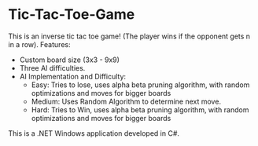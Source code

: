 # Tic-Tac-Toe-Game

This is an inverse tic tac toe game! (The player wins if the opponent gets n in a row). Features:

* Custom board size (3x3 - 9x9)
*  Three AI difficulties.
* AI Implementation and Difficulty:
  - Easy: Tries to lose, uses alpha beta pruning algorithm, with random optimizations and moves for bigger boards
  - Medium: Uses Random Algorithm to determine next move.
  - Hard: Tries to Win, uses alpha beta pruning algorithm, with random optimizations and moves for bigger boards
           
This is a .NET Windows application developed in C#.
